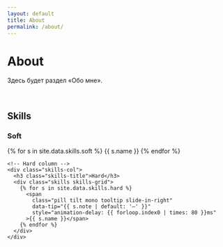 ```yaml
---
layout: default
title: About
permalink: /about/
---
```


<h1>About</h1>
<p>Здесь будет раздел «Обо мне».</p>
<br>

<!-- ===== Skills Section ===== -->
<section class="skills-section">
  <h2 class="skills-heading">Skills</h2>

  <div class="skills-columns">
    <!-- Soft column -->
    <div class="skills-col">
      <h3 class="skills-title">Soft</h3>
      <div class="skills skills-grid">
        {% for s in site.data.skills.soft %}
          <span
            class="pill tilt mono tooltip slide-in-left"
            data-tip="{{ s.note | default: '—' }}"
            style="animation-delay: {{ forloop.index0 | times: 80 }}ms"
          >{{ s.name }}</span>
        {% endfor %}
      </div>
    </div>

    <!-- Hard column -->
    <div class="skills-col">
      <h3 class="skills-title">Hard</h3>
      <div class="skills skills-grid">
        {% for s in site.data.skills.hard %}
          <span
            class="pill tilt mono tooltip slide-in-right"
            data-tip="{{ s.note | default: '—' }}"
            style="animation-delay: {{ forloop.index0 | times: 80 }}ms"
          >{{ s.name }}</span>
        {% endfor %}
      </div>
    </div>
  </div>
</section>

<!-- ===== Tooltip logic: один bubble на весь сайт, без зависимостей ===== -->
<script>
(function () {
  const SAFE_PAD = 12;               // отступ от краёв экрана
  const GAP = 8;                     // отступ от элемента
  const bubble = document.createElement('div');
  bubble.id = 'tooltip-bubble';
  document.body.appendChild(bubble);

  let currentEl = null;
  let hideTimer = null;

  function positionBubble(el) {
    if (!el) return;
    const text = el.getAttribute('data-tip');
    if (!text) return;

    // Подготовка к измерению
    bubble.textContent = text;
    bubble.style.display = 'block';
    bubble.classList.remove('show');
    bubble.style.left = '0px';
    bubble.style.top = '0px';

    // Замеры
    const br = bubble.getBoundingClientRect();
    const er = el.getBoundingClientRect();
    const vw = window.innerWidth;
    const vh = window.innerHeight;

    // Центрируем по X и ограничиваем в пределах экрана
    let x = er.left + (er.width / 2) - (br.width / 2);
    if (x < SAFE_PAD) x = SAFE_PAD;
    if (x + br.width > vw - SAFE_PAD) x = vw - SAFE_PAD - br.width;

    // Предпочтительно показываем над элементом, иначе — под элементом
    let y = er.top - GAP - br.height;
    if (y < SAFE_PAD) y = er.bottom + GAP;
    if (y + br.height > vh - SAFE_PAD) y = vh - SAFE_PAD - br.height;

    bubble.style.left = Math.round(x) + 'px';
    bubble.style.top  = Math.round(y) + 'px';

    // Плавное появление
    requestAnimationFrame(() => bubble.classList.add('show'));
  }

  function showTip(el) {
    currentEl = el;
    clearTimeout(hideTimer);
    positionBubble(el);
    window.addEventListener('scroll', onMove, { passive: true });
    window.addEventListener('resize', onMove);
    window.addEventListener('orientationchange', onMove);
  }

  function hideTip() {
    bubble.classList.remove('show');
    clearTimeout(hideTimer);
    hideTimer = setTimeout(() => {
      bubble.style.display = 'none';
      currentEl = null;
      window.removeEventListener('scroll', onMove);
      window.removeEventListener('resize', onMove);
      window.removeEventListener('orientationchange', onMove);
    }, 180); // длительность совпадает с transition
  }

  function onMove() {
    if (currentEl) positionBubble(currentEl);
  }

  // Делегирование событий
  document.addEventListener('mouseenter', (e) => {
    const el = e.target.closest('.tooltip');
    if (el) showTip(el);
  }, true);

  document.addEventListener('mouseleave', (e) => {
    const el = e.target.closest('.tooltip');
    if (el) hideTip();
  }, true);
})();
</script>

